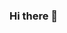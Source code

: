 ### Hi there 👋

<!--
**farhan407/farhan407** is a ✨ _special_ ✨ repository because its `README.md` (this file) appears on your GitHub profile.

Here are some ideas to get you started:

- 🔭 I’m currently working on ...FRONT END DEVELOPMENT
- 🌱 I’m currently learning ...MERN STACK
- 👯 I’m looking to collaborate in ...New Projects
- 💬 Ask me about ... Anything else
- 📫 How to reach me: ...asiffarhan407@gmail.com
- ⚡ Fun fact: ...I'm half finish
-->
